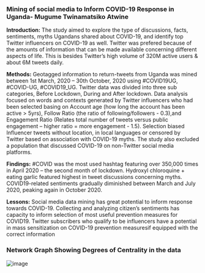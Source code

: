 ### Mining of social media to Inform COVID-19 Response in Uganda- Mugume Twinamatsiko Atwine

**Introduction:** The study aimed to explore the type of discussions, facts, sentiments, myths Ugandans shared about COVID-19, and identify top Twitter influencers on COVID-19 as well. Twitter was prefered because of the amounts of information that can be made available concerning different aspects of life. This is besides Twitter’s high volume of 320M active users & about 6M tweets daily.

**Methods:** Geotagged information to return-tweets from Uganda was mined between 1st March, 2020 – 30th October, 2020 using #COVID19UG, #COVID-UG, #COVID19_UG. Twitter data was divided into three sub categories, Before Lockdown, During and After lockdown. Data analysis focused on words and contexts generated by Twitter influencers who had been selected basing on Account age (how long the account has been active > 5yrs), Follow Ratio (the ratio of following/followers - 0.3),and Engagement Ratio (Relates total number of tweets versus public engagement – higher ratio = more engagement - 1.5). Selection biased Influencer tweets without location, in local languages or censored by Twitter based on association with COVID-19 myths. The study also excluded a population that discussed COVID-19 on non-Twitter social media platforms.

**Findings:** #COVID was the most used hashtag featuring over 350,000 times in April 2020 – the second month of lockdown. Hydroxyl chloroquine + eating garlic featured highest in tweet discussions concerning myths. COVID19-related sentiments gradually diminished between March and July 2020, peaking again in October 2020.

**Lessons:** Social media data mining has great potential to inform response towards COVID-19. Collecting and analyzing citizen’s sentiments has capacity to inform selection of most useful prevention measures for COVID19. Twitter subscribers who qualify to be influencers have a potential in mass sensitization on COVID-19 prevention measuresif equipped with the correct information

### Network Graph Showing Degrees of Centrality in the data
![image](https://user-images.githubusercontent.com/4372772/224977449-b410b514-0746-4de0-a155-f5606ac5a113.png)

